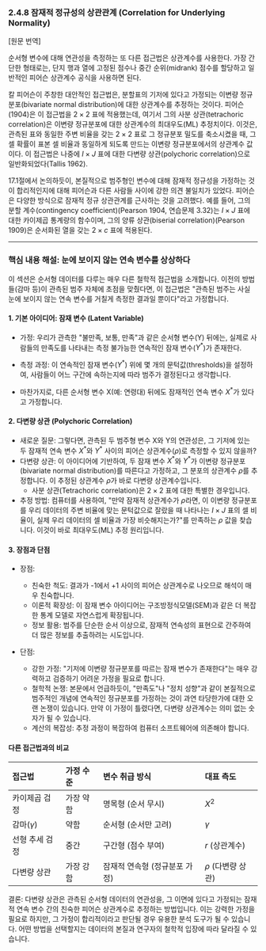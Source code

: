 ### 2.4.8 잠재적 정규성의 상관관계 (Correlation for Underlying Normality)

[원문 번역]

순서형 변수에 대해 연관성을 측정하는 또 다른 접근법은 상관계수를 사용한다. 가장 간단한 형태로는, 단지 행과 열에 고정된 점수나 중간 순위(midrank) 점수를 할당하고 일반적인 피어슨 상관계수 공식을 사용하면 된다.

칼 피어슨이 주창한 대안적인 접근법은, 분할표의 기저에 있다고 가정되는 이변량 정규분포(bivariate normal distribution)에 대한 상관계수를 추정하는 것이다. 피어슨(1904)은 이 접근법을 $2 \times 2$ 표에 적용했는데, 여기서 그의 사분 상관(tetrachoric correlation)은 이변량 정규분포에 대한 상관계수의 최대우도(ML) 추정치이다. 이것은, 관측된 표와 동일한 주변 비율을 갖는 $2 \times 2$ 표로 그 정규분포 밀도를 축소시켰을 때, 그 셀 확률이 표본 셀 비율과 동일하게 되도록 만드는 이변량 정규분포에서의 상관계수 값이다. 이 접근법은 나중에 $I \times J$ 표에 대한 다변량 상관(polychoric correlation)으로 일반화되었다(Tallis 1962).

17.1절에서 논의하듯이, 본질적으로 범주형인 변수에 대해 잠재적 정규성을 가정하는 것이 합리적인지에 대해 피어슨과 다른 사람들 사이에 강한 의견 불일치가 있었다. 피어슨은 다양한 방식으로 잠재적 정규 상관관계를 근사하는 것을 고려했다. 예를 들어, 그의 분할 계수(contingency coefficient)(Pearson 1904, 연습문제 3.32)는 $I \times J$ 표에 대한 카이제곱 통계량의 함수이며, 그의 양류 상관(biserial correlation)(Pearson 1909)은 순서화된 열을 갖는 $2 \times c$ 표에 적용된다.

---

### 핵심 내용 해설: 눈에 보이지 않는 연속 변수를 상상하다

이 섹션은 순서형 데이터를 다루는 매우 다른 철학적 접근법을 소개합니다. 이전의 방법들(감마 등)이 관측된 범주 자체에 초점을 맞췄다면, 이 접근법은 "관측된 범주는 사실 눈에 보이지 않는 연속 변수를 거칠게 측정한 결과일 뿐이다"라고 가정합니다.

#### 1. 기본 아이디어: 잠재 변수 (Latent Variable)

*   가정: 우리가 관측한 "불만족, 보통, 만족"과 같은 순서형 변수(Y) 뒤에는, 실제로 사람들의 만족도를 나타내는 측정 불가능한 연속적인 잠재 변수($Y^*$)가 존재한다.
*   측정 과정: 이 연속적인 잠재 변수($Y^*$) 위에 몇 개의 문턱값(thresholds)을 설정하여, 사람들이 어느 구간에 속하는지에 따라 범주가 결정된다고 생각합니다.

*   마찬가지로, 다른 순서형 변수 X(예: 연령대) 뒤에도 잠재적인 연속 변수 $X^*$가 있다고 가정합니다.

#### 2. 다변량 상관 (Polychoric Correlation)

*   새로운 질문: 그렇다면, 관측된 두 범주형 변수 X와 Y의 연관성은, 그 기저에 있는 두 잠재적 연속 변수 $X^*$와 $Y^*$ 사이의 피어슨 상관계수($\rho$)로 측정할 수 있지 않을까?
*   다변량 상관: 이 아이디어에 기반하여, 두 잠재 변수 $X^*$와 $Y^*$가 이변량 정규분포(bivariate normal distribution)를 따른다고 가정하고, 그 분포의 상관계수 $\rho$를 추정합니다. 이 추정된 상관계수 $\rho$가 바로 다변량 상관계수입니다.
    *   사분 상관(Tetrachoric correlation)은 $2 \times 2$ 표에 대한 특별한 경우입니다.
*   추정 방법: 컴퓨터를 사용하여, "만약 잠재적 상관계수가 $\rho$라면, 이 이변량 정규분포를 우리 데이터의 주변 비율에 맞는 문턱값으로 잘랐을 때 나타나는 $I \times J$ 표의 셀 비율이, 실제 우리 데이터의 셀 비율과 가장 비슷해지는가?"를 만족하는 $\rho$ 값을 찾습니다. 이것이 바로 최대우도(ML) 추정 원리입니다.

#### 3. 장점과 단점

*   장점:
    *   친숙한 척도: 결과가 -1에서 +1 사이의 피어슨 상관계수로 나오므로 해석이 매우 친숙합니다.
    *   이론적 확장성: 이 잠재 변수 아이디어는 구조방정식모델(SEM)과 같은 더 복잡한 통계 모델로 자연스럽게 확장됩니다.
    *   정보 활용: 범주를 단순한 순서 이상으로, 잠재적 연속성의 표현으로 간주하여 더 많은 정보를 추출하려는 시도입니다.

*   단점:
    *   강한 가정: "기저에 이변량 정규분포를 따르는 잠재 변수가 존재한다"는 매우 강력하고 검증하기 어려운 가정을 필요로 합니다.
    *   철학적 논쟁: 본문에서 언급하듯이, "만족도"나 "정치 성향"과 같이 본질적으로 범주적인 개념에 연속적인 정규분포를 가정하는 것이 과연 타당한가에 대한 오랜 논쟁이 있습니다. 만약 이 가정이 틀렸다면, 다변량 상관계수는 의미 없는 숫자가 될 수 있습니다.
    *   계산의 복잡성: 추정 과정이 복잡하여 컴퓨터 소프트웨어에 의존해야 합니다.

#### 다른 접근법과의 비교

| 접근법 | 가정 수준 | 변수 취급 방식 | 대표 측도 |
| :--- | :--- | :--- | :--- |
| 카이제곱 검정 | 가장 약함 | 명목형 (순서 무시) | $X^2$ |
| 감마($\gamma$) | 약함 | 순서형 (순서만 고려) | $\gamma$ |
| 선형 추세 검정 | 중간 | 구간형 (점수 부여) | $r$ (상관계수) |
| 다변량 상관 | 가장 강함 | 잠재적 연속형 (정규분포 가정) | $\rho$ (다변량 상관) |

결론: 다변량 상관은 관측된 순서형 데이터의 연관성을, 그 이면에 있다고 가정되는 잠재적 연속 변수 간의 친숙한 피어슨 상관계수로 추정하는 방법입니다. 이는 강력한 가정을 필요로 하지만, 그 가정이 합리적이라고 판단될 경우 유용한 분석 도구가 될 수 있습니다. 어떤 방법을 선택할지는 데이터의 본질과 연구자의 철학적 입장에 따라 달라질 수 있습니다.
